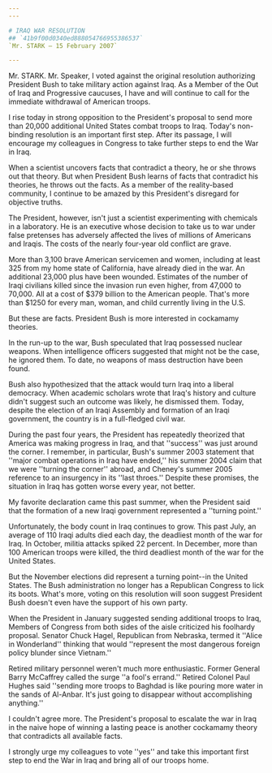 ```yaml
---
---

# IRAQ WAR RESOLUTION
## `41b9f00d0340ed888054766955386537`
`Mr. STARK — 15 February 2007`

---
```



Mr. STARK. Mr. Speaker, I voted against the original resolution 
authorizing President Bush to take military action against Iraq. As a 
Member of the Out of Iraq and Progressive caucuses, I have and will 
continue to call for the immediate withdrawal of American troops.

I rise today in strong opposition to the President's proposal to send 
more than 20,000 additional United States combat troops to Iraq. 
Today's non-binding resolution is an important first step. After its 
passage, I will encourage my colleagues in Congress to take further 
steps to end the War in Iraq.

When a scientist uncovers facts that contradict a theory, he or she 
throws out that theory. But when President Bush learns of facts that 
contradict his theories, he throws out the facts. As a member of the 
reality-based community, I continue to be amazed by this President's 
disregard for objective truths.

The President, however, isn't just a scientist experimenting with 
chemicals in a laboratory. He is an executive whose decision to take us 
to war under false pretenses has adversely affected the lives of 
millions of Americans and Iraqis. The costs of the nearly four-year old 
conflict are grave.

More than 3,100 brave American servicemen and women, including at 
least 325 from my home state of California, have already died in the 
war. An additional 23,000 plus have been wounded. Estimates of the 
number of Iraqi civilians killed since the invasion run even higher, 
from 47,000 to 70,000. All at a cost of $379 billion to the American 
people. That's more than $1250 for every man, woman, and child 
currently living in the U.S.

But these are facts. President Bush is more interested in cockamamy 
theories.

In the run-up to the war, Bush speculated that Iraq possessed nuclear 
weapons. When intelligence officers suggested that might not be the 
case, he ignored them. To date, no weapons of mass destruction have 
been found.

Bush also hypothesized that the attack would turn Iraq into a liberal 
democracy. When academic scholars wrote that Iraq's history and culture 
didn't suggest such an outcome was likely, he dismissed them. Today, 
despite the election of an Iraqi Assembly and formation of an Iraqi 
government, the country is in a full-fledged civil war.

During the past four years, the President has repeatedly theorized 
that America was making progress in Iraq, and that ''success'' was just 
around the corner. I remember, in particular, Bush's summer 2003 
statement that ''major combat operations in Iraq have ended,'' his 
summer 2004 claim that we were ''turning the corner'' abroad, and 
Cheney's summer 2005 reference to an insurgency in its ''last throes.'' 
Despite these promises, the situation in Iraq has gotten worse every 
year, not better.

My favorite declaration came this past summer, when the President 
said that the formation of a new Iraqi government represented a 
''turning point.''

Unfortunately, the body count in Iraq continues to grow. This past 
July, an average of 110 Iraqi adults died each day, the deadliest month 
of the war for Iraq. In October, militia attacks spiked 22 percent. In 
December, more than 100 American troops were killed, the third 
deadliest month of the war for the United States.

But the November elections did represent a turning point--in the 
United States. The Bush administration no longer has a Republican 
Congress to lick its boots. What's more, voting on this resolution will 
soon suggest President Bush doesn't even have the support of his own 
party.

When the President in January suggested sending additional troops to 
Iraq, Members of Congress from both sides of the aisle criticized his 
foolhardy proposal. Senator Chuck Hagel, Republican from Nebraska, 
termed it ''Alice in Wonderland'' thinking that would ''represent the 
most dangerous foreign policy blunder since Vietnam.''

Retired military personnel weren't much more enthusiastic. Former 
General Barry McCaffrey called the surge ''a fool's errand.'' Retired 
Colonel Paul Hughes said ''sending more troops to Baghdad is like 
pouring more water in the sands of Al-Anbar. It's just going to 
disappear without accomplishing anything.''

I couldn't agree more. The President's proposal to escalate the war 
in Iraq in the naive hope of winning a lasting peace is another 
cockamamy theory that contradicts all available facts.

I strongly urge my colleagues to vote ''yes'' and take this important 
first step to end the War in Iraq and bring all of our troops home.